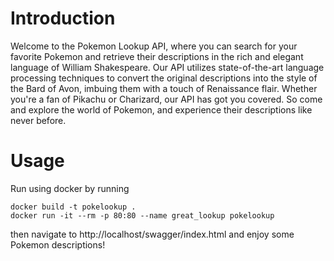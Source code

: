# Introduction

Welcome to the Pokemon Lookup API, where you can search for your favorite Pokemon and retrieve their descriptions in the rich and elegant language of William Shakespeare. Our API utilizes state-of-the-art language processing techniques to convert the original descriptions into the style of the Bard of Avon, imbuing them with a touch of Renaissance flair. Whether you're a fan of Pikachu or Charizard, our API has got you covered. So come and explore the world of Pokemon, and experience their descriptions like never before.

# Usage

Run using docker by running

```
docker build -t pokelookup .
docker run -it --rm -p 80:80 --name great_lookup pokelookup
```

then navigate to http://localhost/swagger/index.html and enjoy some Pokemon descriptions!